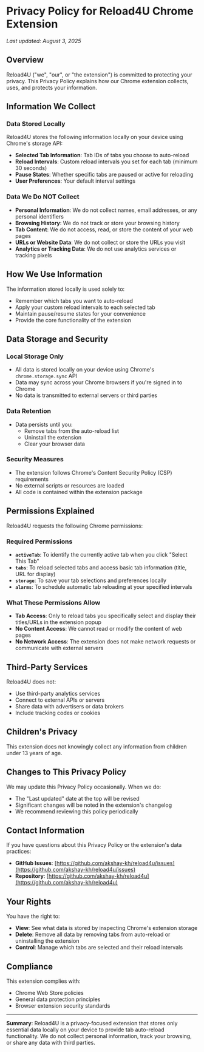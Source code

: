 # Privacy Policy for Reload4U Chrome Extension

*Last updated: August 3, 2025*

## Overview

Reload4U ("we", "our", or "the extension") is committed to protecting your privacy. This Privacy Policy explains how our Chrome extension collects, uses, and protects your information.

## Information We Collect

### Data Stored Locally
Reload4U stores the following information locally on your device using Chrome's storage API:

- **Selected Tab Information**: Tab IDs of tabs you choose to auto-reload
- **Reload Intervals**: Custom reload intervals you set for each tab (minimum 30 seconds)
- **Pause States**: Whether specific tabs are paused or active for reloading
- **User Preferences**: Your default interval settings

### Data We Do NOT Collect

- **Personal Information**: We do not collect names, email addresses, or any personal identifiers
- **Browsing History**: We do not track or store your browsing history
- **Tab Content**: We do not access, read, or store the content of your web pages
- **URLs or Website Data**: We do not collect or store the URLs you visit
- **Analytics or Tracking Data**: We do not use analytics services or tracking pixels

## How We Use Information

The information stored locally is used solely to:

- Remember which tabs you want to auto-reload
- Apply your custom reload intervals to each selected tab
- Maintain pause/resume states for your convenience
- Provide the core functionality of the extension

## Data Storage and Security

### Local Storage Only
- All data is stored locally on your device using Chrome's `chrome.storage.sync` API
- Data may sync across your Chrome browsers if you're signed in to Chrome
- No data is transmitted to external servers or third parties

### Data Retention
- Data persists until you:
  - Remove tabs from the auto-reload list
  - Uninstall the extension
  - Clear your browser data

### Security Measures
- The extension follows Chrome's Content Security Policy (CSP) requirements
- No external scripts or resources are loaded
- All code is contained within the extension package

## Permissions Explained

Reload4U requests the following Chrome permissions:

### Required Permissions

- **`activeTab`**: To identify the currently active tab when you click "Select This Tab"
- **`tabs`**: To reload selected tabs and access basic tab information (title, URL for display)
- **`storage`**: To save your tab selections and preferences locally
- **`alarms`**: To schedule automatic tab reloading at your specified intervals

### What These Permissions Allow

- **Tab Access**: Only to reload tabs you specifically select and display their titles/URLs in the extension popup
- **No Content Access**: We cannot read or modify the content of web pages
- **No Network Access**: The extension does not make network requests or communicate with external servers

## Third-Party Services

Reload4U does not:
- Use third-party analytics services
- Connect to external APIs or servers
- Share data with advertisers or data brokers
- Include tracking codes or cookies

## Children's Privacy

This extension does not knowingly collect any information from children under 13 years of age.

## Changes to This Privacy Policy

We may update this Privacy Policy occasionally. When we do:
- The "Last updated" date at the top will be revised
- Significant changes will be noted in the extension's changelog
- We recommend reviewing this policy periodically

## Contact Information

If you have questions about this Privacy Policy or the extension's data practices:

- **GitHub Issues**: [https://github.com/akshay-kh/reload4u/issues](https://github.com/akshay-kh/reload4u/issues)
- **Repository**: [https://github.com/akshay-kh/reload4u](https://github.com/akshay-kh/reload4u)

## Your Rights

You have the right to:
- **View**: See what data is stored by inspecting Chrome's extension storage
- **Delete**: Remove all data by removing tabs from auto-reload or uninstalling the extension
- **Control**: Manage which tabs are selected and their reload intervals

## Compliance

This extension complies with:
- Chrome Web Store policies
- General data protection principles
- Browser extension security standards

---

**Summary**: Reload4U is a privacy-focused extension that stores only essential data locally on your device to provide tab auto-reload functionality. We do not collect personal information, track your browsing, or share any data with third parties.